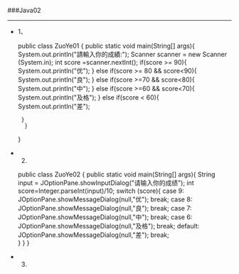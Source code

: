 ###Java02
***
+  1、  


    public class ZuoYe01 {
	    public static void main(String[] args){
			System.out.println("請輸入你的成績:");
			Scanner scanner = new Scanner (System.in);
		int score =scanner.nextInt();
	 	if(score >= 90){
	 		System.out.println("优");
	 	}
	 	else if(score >= 80 && score<90){
	 		System.out.println("良");
	 	}
	 	else if(score >=70 && score<80){
	 		System.out.println("中");
	 	}
	 	else if(score >=60 && score<70){
	 		System.out.println("及格");
	 	}
	 	else if(score < 60){
	 		System.out.println("差");

	 	}
	     }
    }
    
    
+  2.



    public class ZuoYe02 {
	    public static void main(String[] args){
		String input = JOptionPane.showInputDialog("请输入你的成绩");
		int score=Integer.parseInt(input)/10;
	switch (score){
	case 9:
		JOptionPane.showMessageDialog(null,"优");
	break;
	case 8:
		JOptionPane.showMessageDialog(null,"良");
	break;
	case 7:
		JOptionPane.showMessageDialog(null,"中");
	break;
	case 6:
		JOptionPane.showMessageDialog(null,"及格");
	break;
	default:
		JOptionPane.showMessageDialog(null,"差");
	break;		
	}
	}
    }
+ 3.



